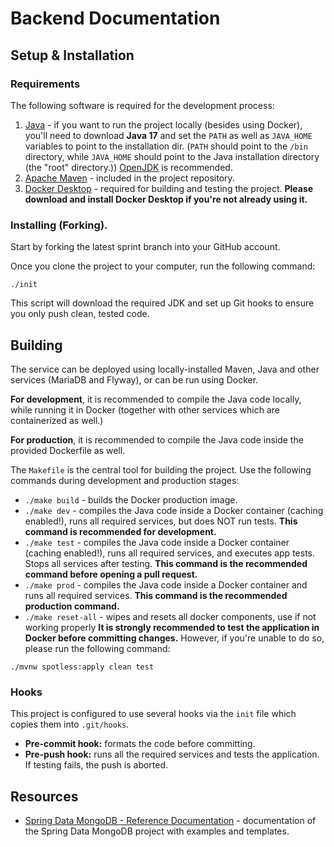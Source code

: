 # Backend Documentation

## Setup & Installation

### Requirements

The following software is required for the development process:

1. [Java](https://openjdk.org/) - if you want to run the project locally (besides using Docker), you'll need to download **Java 17** and set the `PATH` as well as `JAVA_HOME` variables to point to the installation dir. (`PATH` should point to the `/bin` directory, while `JAVA_HOME` should point to the Java installation directory (the "root" directory.)) [OpenJDK](https://openjdk.org/) is recommended.
2. [Apache Maven](https://maven.apache.org/install.html) - included in the project repository.
3. [Docker Desktop](https://www.docker.com/products/docker-desktop/) - required for building and testing the project. **Please download and install Docker Desktop if you're not already using it.**

### Installing (Forking).

Start by forking the latest sprint branch into your GitHub account.

Once you clone the project to your computer, run the following command:

```shell
./init
```

This script will download the required JDK and set up Git hooks to ensure you only push clean, tested code.

## Building

The service can be deployed using locally-installed Maven, Java and other services (MariaDB and Flyway), or can be run using Docker.

**For development**, it is recommended to compile the Java code locally, while running it in Docker (together with other services which are containerized as well.)

**For production**, it is recommended to compile the Java code inside the provided Dockerfile as well.

The `Makefile` is the central tool for building the project. Use the following commands during development and production stages:

- `./make build` - builds the Docker production image.
- `./make dev` - compiles the Java code inside a Docker container (caching enabled!), runs all required services, but does NOT run tests. **This command is recommended for development.**
- `./make test` - compiles the Java code inside a Docker container (caching enabled!), runs all required services, and executes app tests. Stops all services after testing. **This command is the recommended command before opening a pull request.**
- `./make prod` - compiles the Java code inside a Docker container and runs all required services. **This command is the recommended production command.**
- `./make reset-all` - wipes and resets all docker components, use if not working properly
**It is strongly recommended to test the application in Docker before committing changes.** However, if you're unable to do so, please run the following command:

```shell
./mvnw spotless:apply clean test
```

### Hooks

This project is configured to use several hooks via the `init` file which copies them into `.git/hooks`.

- **Pre-commit hook:** formats the code before committing.
- **Pre-push hook:** runs all the required services and tests the application. If testing fails, the push is aborted.

## Resources

- [Spring Data MongoDB - Reference Documentation](https://docs.spring.io/spring-data/mongodb/docs/current/reference/html/) - documentation of the Spring Data MongoDB project with examples and templates.